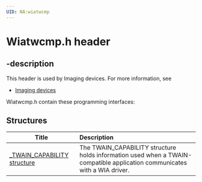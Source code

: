 ```yaml
---
UID: NA:wiatwcmp
---
```


# Wiatwcmp.h header

## -description

This header is used by Imaging devices. For more information, see
- [Imaging devices](../_image/index.md)

Wiatwcmp.h contain these programming interfaces:


## Structures

| Title   | Description   |
| ---- |:---- |
| [_TWAIN_CAPABILITY structure](ns-wiatwcmp-_twain_capability.md) | The TWAIN_CAPABILITY structure holds information used when a TWAIN-compatible application communicates with a WIA driver. |
